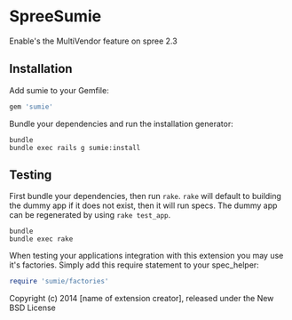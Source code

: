 SpreeSumie
==========

Enable's the MultiVendor feature on spree 2.3

Installation
------------

Add sumie to your Gemfile:

```ruby
gem 'sumie'
```

Bundle your dependencies and run the installation generator:

```shell
bundle
bundle exec rails g sumie:install
```

Testing
-------

First bundle your dependencies, then run `rake`. `rake` will default to building the dummy app if it does not exist, then it will run specs. The dummy app can be regenerated by using `rake test_app`.

```shell
bundle
bundle exec rake
```

When testing your applications integration with this extension you may use it's factories.
Simply add this require statement to your spec_helper:

```ruby
require 'sumie/factories'
```

Copyright (c) 2014 [name of extension creator], released under the New BSD License
